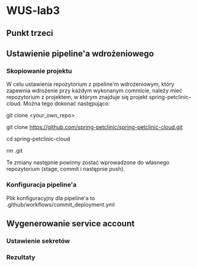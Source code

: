 # WUS-lab3

## Punkt trzeci
## Ustawienie pipeline'a wdrożeniowego

### Skopiowanie projektu
W celu ustawienia repozytorium z pipeline'm wdrożeniowym, który zapewnia wdrożenie przy każdym wykonanym commicie, należy mieć repozytorium z projektem, w którym znajduje się projekt spring-petclinic-cloud. Można tego dokonać następująco:

git clone <your_own_repo>

git clone https://github.com/spring-petclinic/spring-petclinic-cloud.git

cd spring-petclinic-cloud 

rm .git

Te zmiany następnie powinny zostać wprowadzone do własnego repozytorium (stage, commit i następnie push).

### Konfiguracja pipeline'a
Plik konfiguracyjny dla pipeline'a to .github/workflows/commit_deployment.yml


## Wygenerowanie service account 


### Ustawienie sekretów




### Rezultaty
